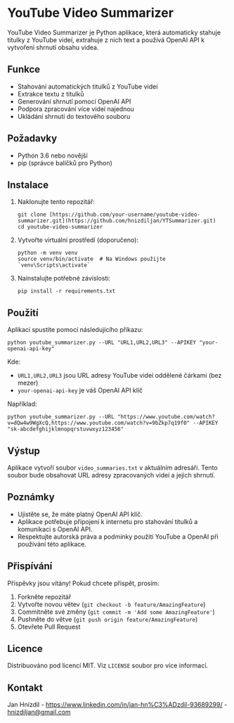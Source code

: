 # YouTube Video Summarizer

YouTube Video Summarizer je Python aplikace, která automaticky stahuje titulky z YouTube videí, extrahuje z nich text a používá OpenAI API k vytvoření shrnutí obsahu videa.

## Funkce

- Stahování automatických titulků z YouTube videí
- Extrakce textu z titulků
- Generování shrnutí pomocí OpenAI API
- Podpora zpracování více videí najednou
- Ukládání shrnutí do textového souboru

## Požadavky

- Python 3.6 nebo novější
- pip (správce balíčků pro Python)

## Instalace

1. Naklonujte tento repozitář:
   ```
   git clone [https://github.com/your-username/youtube-video-summarizer.git](https://github.com/hnizdiljan/YTSummarizer.git)
   cd youtube-video-summarizer
   ```

2. Vytvořte virtuální prostředí (doporučeno):
   ```
   python -m venv venv
   source venv/bin/activate  # Na Windows použijte `venv\Scripts\activate`
   ```

3. Nainstalujte potřebné závislosti:
   ```
   pip install -r requirements.txt
   ```

## Použití

Aplikaci spustíte pomocí následujícího příkazu:

```
python youtube_summarizer.py --URL "URL1,URL2,URL3" --APIKEY "your-openai-api-key"
```

Kde:
- `URL1,URL2,URL3` jsou URL adresy YouTube videí oddělené čárkami (bez mezer)
- `your-openai-api-key` je váš OpenAI API klíč

Například:
```
python youtube_summarizer.py --URL "https://www.youtube.com/watch?v=dQw4w9WgXcQ,https://www.youtube.com/watch?v=9bZkp7q19f0" --APIKEY "sk-abcdefghijklmnopqrstuvwxyz123456"
```

## Výstup

Aplikace vytvoří soubor `video_summaries.txt` v aktuálním adresáři. Tento soubor bude obsahovat URL adresy zpracovaných videí a jejich shrnutí.

## Poznámky

- Ujistěte se, že máte platný OpenAI API klíč.
- Aplikace potřebuje připojení k internetu pro stahování titulků a komunikaci s OpenAI API.
- Respektujte autorská práva a podmínky použití YouTube a OpenAI při používání této aplikace.

## Přispívání

Příspěvky jsou vítány! Pokud chcete přispět, prosím:

1. Forkněte repozitář
2. Vytvořte novou větev (`git checkout -b feature/AmazingFeature`)
3. Commitněte své změny (`git commit -m 'Add some AmazingFeature'`)
4. Pushněte do větve (`git push origin feature/AmazingFeature`)
5. Otevřete Pull Request

## Licence

Distribuováno pod licencí MIT. Viz `LICENSE` soubor pro více informací.

## Kontakt

Jan Hnízdil - https://www.linkedin.com/in/jan-hn%C3%ADzdil-93689299/ - hnizdiljan@gmail.com
